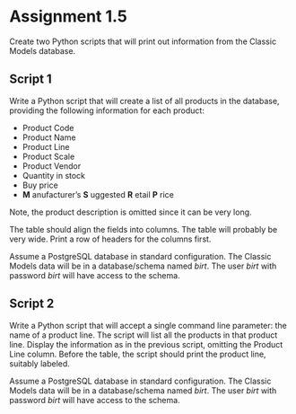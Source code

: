 Assignment 1.5
==============

Create two Python scripts that will print out information from the Classic Models database.

Script 1
---------

Write a Python script that will create a list of all products in the database, providing the following information for each product:


>
  - Product Code
  - Product Name
  - Product Line
  - Product Scale
  - Product Vendor
  - Quantity in stock
  - Buy price
  - __M__ anufacturer’s __S__ uggested __R__ etail __P__ rice
  >

Note, the product description is omitted since it can be very long.

The table should align the fields into columns. The table will probably be very wide. Print a row of headers for the columns first.

Assume a PostgreSQL database in standard configuration. The Classic Models data will be in a database/schema named _birt_. The user _birt_ with password _birt_ will have access to the schema.

Script 2
--------

Write a Python script that will accept a single command line parameter: the name of a product line. The script will list all the products in that product line. Display the information as in the previous script, omitting the Product Line column. Before the table, the script should print the product line, suitably labeled.

Assume a PostgreSQL database in standard configuration. The Classic Models data will be in a database/schema named _birt_. The user _birt_ with password _birt_ will have access to the schema.
